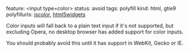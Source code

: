 feature: &lt;input type=color>
status: avoid
tags: polyfill
kind: html, gtie9
polyfillurls: [jscolor](https://github.com/jo/JSColor), [html5widgets](http://www.useragentman.com/blog/2010/07/27/cross-browser-html5-forms-using-modernizr-webforms2-and-html5widgets/)

Color inputs will fall back to a plain text input if it's not supported, but excluding Opera, no desktop browser has added support for color inputs. 

You should probably avoid this until it has support in WebKit, Gecko or IE.